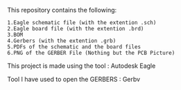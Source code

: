 This repository contains the following: 

    1.Eagle schematic file (with the extention .sch)   
    2.Eagle board file (with the extention .brd)  
    3.BOM  
    4.Gerbers (with the extention .grb)  
    5.PDFs of the schematic and the board files  
    6.PNG of the GERBER File (Nothing but the PCB Picture)  
This project is made using the tool : Autodesk Eagle 

Tool I have used to open the GERBERS : Gerbv 
